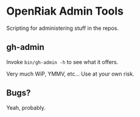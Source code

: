 # OpenRiak Admin Tools

Scripting for administering stuff in the repos.

## gh-admin

Invoke `bin/gh-admin -h` to see what it offers.

Very much WiP, YMMV, etc... Use at your own risk.

## Bugs?

Yeah, probably.
